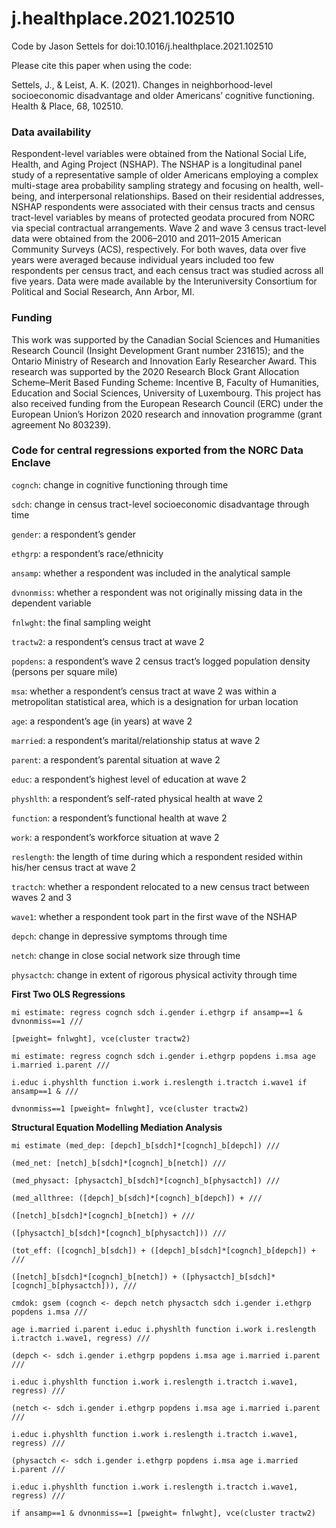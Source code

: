 # j.healthplace.2021.102510
Code by Jason Settels for doi:10.1016/j.healthplace.2021.102510

Please cite this paper when using the code: 

Settels, J., & Leist, A. K. (2021). Changes in neighborhood-level socioeconomic disadvantage and older Americans’ cognitive functioning. Health & Place, 68, 102510.

<h3>Data availability</h3>

Respondent-level variables were obtained from the National Social Life, Health, and Aging Project (NSHAP). The NSHAP is a longitudinal panel study of a representative sample of older Americans employing a complex multi-stage area probability sampling strategy and focusing on health, well-being, and interpersonal relationships. Based on their residential addresses, NSHAP respondents were associated with their census tracts and census tract-level variables by means of protected geodata procured from NORC via special contractual arrangements. Wave 2 and wave 3 census tract-level data were obtained from the 2006–2010 and 2011–2015 American Community Surveys (ACS), respectively. For both waves, data over five years were averaged because individual years included too few respondents per census tract, and each census tract was studied across all five years. Data were made available by the Interuniversity Consortium for Political and Social Research, Ann Arbor, MI.

<h3>Funding</h3>

This work was supported by the Canadian Social Sciences and Humanities Research Council (Insight Development Grant number 231615); and the Ontario Ministry of Research and Innovation Early Researcher Award. This research was supported by the 2020 Research Block Grant Allocation Scheme–Merit Based Funding Scheme: Incentive B, Faculty of Humanities, Education and Social Sciences, University of Luxembourg. This project has also received funding from the European Research Council (ERC) under the European Union’s Horizon 2020 research and innovation programme (grant agreement No 803239).

<h3>Code for central regressions exported from the NORC Data Enclave</h3>


`cognch`: change in cognitive functioning through time

`sdch`: change in census tract-level socioeconomic disadvantage through time

`gender`: a respondent’s gender

`ethgrp`: a respondent’s race/ethnicity

`ansamp`: whether a respondent was included in the analytical sample

`dvnonmiss`: whether a respondent was not originally missing data in the dependent variable

`fnlwght`: the final sampling weight

`tractw2`: a respondent’s census tract at wave 2

`popdens`: a respondent’s wave 2 census tract’s logged population density (persons per square mile)

`msa`: whether a respondent’s census tract at wave 2 was within a metropolitan statistical area, which is a designation for urban location

`age`: a respondent’s age (in years) at wave 2

`married`: a respondent’s marital/relationship status at wave 2

`parent`: a respondent’s parental situation at wave 2

`educ`: a respondent’s highest level of education at wave 2

`physhlth`: a respondent’s self-rated physical health at wave 2

`function`: a respondent’s functional health at wave 2

`work`: a respondent’s workforce situation at wave 2

`reslength`: the length of time during which a respondent resided within his/her census tract at wave 2

`tractch`: whether a respondent relocated to a new census tract between waves 2 and 3

`wave1`: whether a respondent took part in the first wave of the NSHAP 

`depch`: change in depressive symptoms through time

`netch`: change in close social network size through time

`physactch`: change in extent of rigorous physical activity through time



**First Two OLS Regressions**

```
mi estimate: regress cognch sdch i.gender i.ethgrp if ansamp==1 & dvnonmiss==1 ///  

[pweight= fnlwght], vce(cluster tractw2)

mi estimate: regress cognch sdch i.gender i.ethgrp popdens i.msa age i.married i.parent ///

i.educ i.physhlth function i.work i.reslength i.tractch i.wave1 if ansamp==1 & ///

dvnonmiss==1 [pweight= fnlwght], vce(cluster tractw2)

```

**Structural Equation Modelling Mediation Analysis**

```
mi estimate (med_dep: [depch]_b[sdch]*[cognch]_b[depch]) ///

(med_net: [netch]_b[sdch]*[cognch]_b[netch]) ///

(med_physact: [physactch]_b[sdch]*[cognch]_b[physactch]) ///

(med_allthree: ([depch]_b[sdch]*[cognch]_b[depch]) + /// 

([netch]_b[sdch]*[cognch]_b[netch]) + ///

([physactch]_b[sdch]*[cognch]_b[physactch])) ///

(tot_eff: ([cognch]_b[sdch]) + ([depch]_b[sdch]*[cognch]_b[depch]) + ///

([netch]_b[sdch]*[cognch]_b[netch]) + ([physactch]_b[sdch]*[cognch]_b[physactch])), ///

cmdok: gsem (cognch <- depch netch physactch sdch i.gender i.ethgrp popdens i.msa ///

age i.married i.parent i.educ i.physhlth function i.work i.reslength i.tractch i.wave1, regress) ///

(depch <- sdch i.gender i.ethgrp popdens i.msa age i.married i.parent ///

i.educ i.physhlth function i.work i.reslength i.tractch i.wave1, regress) ///

(netch <- sdch i.gender i.ethgrp popdens i.msa age i.married i.parent ///

i.educ i.physhlth function i.work i.reslength i.tractch i.wave1, regress) ///

(physactch <- sdch i.gender i.ethgrp popdens i.msa age i.married i.parent ///

i.educ i.physhlth function i.work i.reslength i.tractch i.wave1, regress) ///

if ansamp==1 & dvnonmiss==1 [pweight= fnlwght], vce(cluster tractw2)
```
